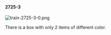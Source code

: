 #### 2725-3
![train-2725-3-0.png](https://github.com/lil-lab/nlvr/raw/master/nlvr/train/images/6/train-2725-3-0.png "train-2725-3-0.png")

There is a box with only 2 items of different color.